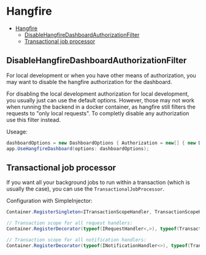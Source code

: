 # Hangfire

- [Hangfire](#hangfire)
  - [DisableHangfireDashboardAuthorizationFilter](#disablehangfiredashboardauthorizationfilter)
  - [Transactional job processor](#transactional-job-processor)

## DisableHangfireDashboardAuthorizationFilter

For local development or when you have other means of authorization, you may want to disable the hangfire authorization for the dashboard.  

For disabling the local development authorization for local development, you usually just can use the default options. However, those may not work when running the backend in a docker container, as hangfire still filters the requests to "only local requests".
To completly disable any authorization use this filter instead.

Useage:
```cs
dashboardOptions = new DashboardOptions { Authorization = new[] { new DisableHangfireDashboardAuthorizationFilter() } };
app.UseHangfireDashboard(options: dashboardOptions);
```

## Transactional job processor

If you want all your background jobs to run within a transaction (which is usually the case), you can use the `TransactionalJobProcessor`.

Configuration with SimpleInjector:
```cs
Container.RegisterSingleton<ITransactionScopeHandler, TransactionScopeHandler>();

// Transaction scope for all request handlers:
Container.RegisterDecorator(typeof(IRequestHandler<,>), typeof(TransactionCommandHandlerDecorator<,>));

// Transaction scope for all notification handlers:
Container.RegisterDecorator(typeof(INotificationHandler<>), typeof(TransactionalNotificationHandlerDecorator<,>));
```